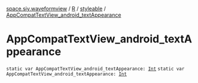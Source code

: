 [space.siy.waveformview](../../index.md) / [R](../index.md) / [styleable](index.md) / [AppCompatTextView_android_textAppearance](./-app-compat-text-view_android_text-appearance.md)

# AppCompatTextView_android_textAppearance

`static var AppCompatTextView_android_textAppearance: `[`Int`](https://kotlinlang.org/api/latest/jvm/stdlib/kotlin/-int/index.html)
`static var AppCompatTextView_android_textAppearance: `[`Int`](https://kotlinlang.org/api/latest/jvm/stdlib/kotlin/-int/index.html)